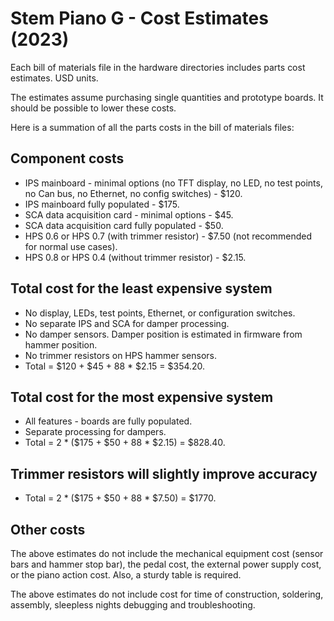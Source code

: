 # Stem Piano G - Cost Estimates (2023)

Each bill of materials file in the hardware directories includes parts cost estimates. USD units.

The estimates assume purchasing single quantities and prototype boards. It should be possible to lower these costs.

Here is a summation of all the parts costs in the bill of materials files:

## Component costs

* IPS mainboard - minimal options (no TFT display, no LED, no test points, no Can bus, no Ethernet, no config switches) - $120.
* IPS mainboard fully populated - $175.
* SCA data acquisition card - minimal options - $45.
* SCA data acquisition card fully populated - $50.
* HPS 0.6 or HPS 0.7 (with trimmer resistor) - $7.50 (not recommended for normal use cases).
* HPS 0.8 or HPS 0.4 (without trimmer resistor) - $2.15.

## Total cost for the least expensive system
* No display, LEDs, test points, Ethernet, or configuration switches.
* No separate IPS and SCA for damper processing.
* No damper sensors. Damper position is estimated in firmware from hammer position.
* No trimmer resistors on HPS hammer sensors.
* Total = $120 + $45 + 88 * $2.15 = $354.20.

## Total cost for the most expensive system
* All features - boards are fully populated.
* Separate processing for dampers.
* Total = 2 * ($175 + $50 + 88 * $2.15) = $828.40.
 
## Trimmer resistors will slightly improve accuracy
* Total = 2 * ($175 + $50 + 88 * $7.50) = $1770.

## Other costs

The above estimates do not include the mechanical equipment cost (sensor bars and hammer stop bar), the pedal cost, the external power supply cost, or the piano action cost. Also, a sturdy table is required.

The above estimates do not include cost for time of construction, soldering, assembly, sleepless nights debugging and troubleshooting.